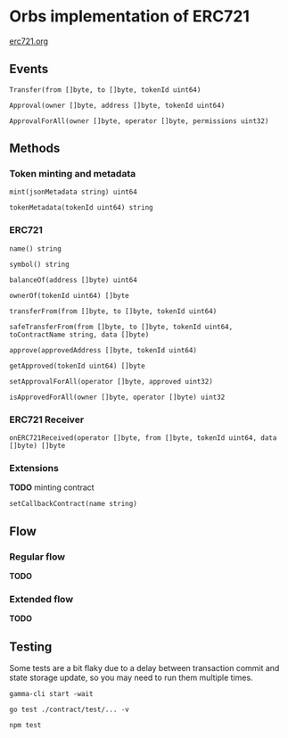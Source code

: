 # Orbs implementation of ERC721

[erc721.org](https://erc721.org)

## Events

`Transfer(from []byte, to []byte, tokenId uint64)`

`Approval(owner []byte, address []byte, tokenId uint64)`

`ApprovalForAll(owner []byte, operator []byte, permissions uint32)`

## Methods

### Token minting and metadata

`mint(jsonMetadata string) uint64`

`tokenMetadata(tokenId uint64) string`

### ERC721

`name() string`

`symbol() string`

`balanceOf(address []byte) uint64`

`ownerOf(tokenId uint64) []byte`

`transferFrom(from []byte, to []byte, tokenId uint64)`

`safeTransferFrom(from []byte, to []byte, tokenId uint64, toContractName string, data []byte)`

`approve(approvedAddress []byte, tokenId uint64)`

`getApproved(tokenId uint64) []byte`

`setApprovalForAll(operator []byte, approved uint32)`

`isApprovedForAll(owner []byte, operator []byte) uint32`

### ERC721 Receiver

`onERC721Received(operator []byte, from []byte, tokenId uint64, data []byte) []byte`

### Extensions

**TODO** minting contract

`setCallbackContract(name string)`

## Flow

### Regular flow

**TODO**

### Extended flow

**TODO**

## Testing

Some tests are a bit flaky due to a delay between transaction commit and state storage update, so you may need to run them multiple times.

```
gamma-cli start -wait
```

```
go test ./contract/test/... -v
```

```
npm test
```
